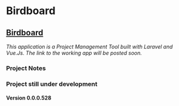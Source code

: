 # Birdboard

## [Birdboard](#)
*This application is a Project Management Tool built with Laravel and Vue.Js. The link to the working app will be posted soon.*

### Project Notes

### Project still under development
#### Version 0.0.0.528
